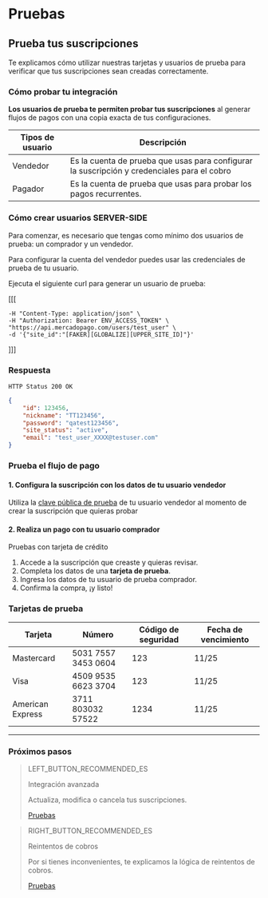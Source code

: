 # Pruebas   

## Prueba tus suscripciones

Te explicamos cómo utilizar nuestras tarjetas y usuarios de prueba para verificar que tus suscripciones sean creadas correctamente.

### Cómo probar tu integración

**Los usuarios de prueba te permiten probar tus suscripciones** al generar flujos de pagos con una copia exacta de tus configuraciones.

Tipos de usuario |   Descripción  
------------ 	 |	--------    
Vendedor       |  Es la cuenta de prueba que usas para configurar la suscripción y credenciales para el cobro           
Pagador        |  Es la cuenta de prueba que usas para probar los pagos recurrentes.  

### Cómo crear usuarios SERVER-SIDE

Para comenzar, es necesario que tengas como mínimo dos usuarios de prueba: un comprador y un vendedor.

Para configurar la cuenta del vendedor puedes usar las credenciales de prueba de tu usuario. 

Ejecuta el siguiente curl para generar un usuario de prueba:


[[[
```curl curl -X POST \
-H "Content-Type: application/json" \
-H "Authorization: Bearer ENV_ACCESS_TOKEN" \
"https://api.mercadopago.com/users/test_user" \
-d '{"site_id":"[FAKER][GLOBALIZE][UPPER_SITE_ID]"}'
```
]]]

### Respuesta
`HTTP Status 200 OK`
```json
{
    "id": 123456,
    "nickname": "TT123456",
    "password": "qatest123456",
    "site_status": "active",
    "email": "test_user_XXXX@testuser.com"
}
```

### Prueba el flujo de pago

#### 1. Configura la suscripción con los datos de tu usuario vendedor

Utiliza la  <a href="https://www.mercadopago[FAKER][URL][DOMAIN]/daccount/credentials" target="_blank">clave pública de prueba</a> de tu usuario vendedor al momento de crear la suscripción que quieras probar

#### 2. Realiza un pago con tu usuario comprador

Pruebas con tarjeta de crédito

1. Accede a la suscripción que creaste y quieras revisar.
1. Completa los datos de una **tarjeta de prueba**.
1. Ingresa los datos de tu usuario de prueba comprador.
1. Confirma la compra, ¡y listo!

### Tarjetas de prueba

Tarjeta |   Número  | Código de seguridad   |   Fecha de vencimiento
------------ 	 |	--------    |	--------    |	--------
Mastercard       |  5031 7557 3453 0604 |   123 | 11/25            
Visa             |  4509 9535 6623 3704 |   123 | 11/25   
American Express |  3711 803032 57522   |   1234| 11/25   

------------
### Próximos pasos

> LEFT_BUTTON_RECOMMENDED_ES
>
> Integración avanzada
>
> Actualiza, modifica o cancela tus suscripciones.
>
> [Pruebas](http://www.mercadopago[FAKER][URL][DOMAIN]/developers/es/guides/online-payments/subscriptions/advanced-integration/)

> RIGHT_BUTTON_RECOMMENDED_ES
>
> Reintentos de cobros
>
> Por si tienes inconvenientes, te explicamos la lógica de reintentos de cobros. 
>
> [Pruebas](http://www.mercadopago[FAKER][URL][DOMAIN]/developers/es/guides/online-payments/subscriptions/payment-retry/)